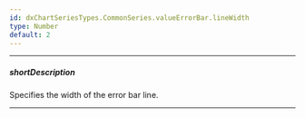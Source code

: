 ```yaml
---
id: dxChartSeriesTypes.CommonSeries.valueErrorBar.lineWidth
type: Number
default: 2
---
```

---
##### shortDescription
Specifies the width of the error bar line.

---
